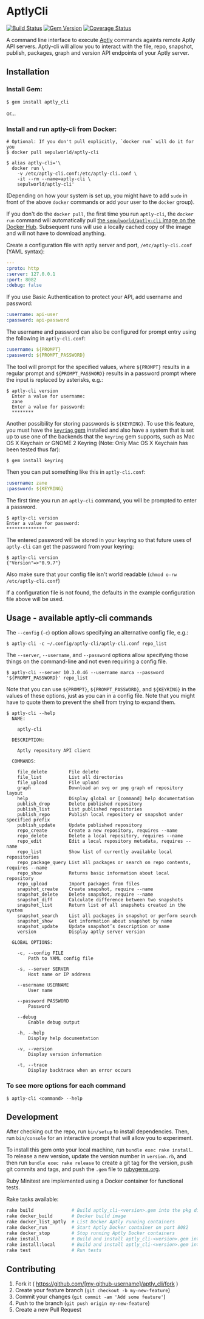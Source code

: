 # AptlyCli

[![Build Status](https://travis-ci.org/sepulworld/aptly_cli.svg)](https://travis-ci.org/sepulworld/aptly_cli)
[![Gem Version](https://badge.fury.io/rb/aptly_cli.svg)](http://badge.fury.io/rb/aptly_cli)
[![Coverage Status](https://coveralls.io/repos/github/sepulworld/aptly_cli/badge.svg?branch=master)](https://coveralls.io/github/sepulworld/aptly_cli?branch=master)

A command line interface to execute [Aptly](http://aptly.info) commands againts remote Aptly API servers.  Aptly-cli will allow you to interact with the file, repo, snapshot, publish, packages, graph and version API endpoints of your Aptly server.


## Installation

### Install Gem:

    $ gem install aptly_cli

or...

### Install and run aptly-cli from Docker:

    # Optional: If you don't pull explicitly, `docker run` will do it for you
    $ docker pull sepulworld/aptly-cli

    $ alias aptly-cli='\
      docker run \
        -v /etc/aptly-cli.conf:/etc/aptly-cli.conf \
        -it --rm --name=aptly-cli \
        sepulworld/aptly-cli'

(Depending on how your system is set up, you might have to add `sudo` in front of the above `docker` commands or add your user to the `docker` group).

If you don't do the `docker pull`, the first time you run `aptly-cli`, the `docker run` command will automatically pull [the `sepulworld/aptly-cli` image on the Docker Hub](https://hub.docker.com/r/sepulworld/aptly-cli/). Subsequent runs will use a locally cached copy of the image and will not have to download anything.

Create a configuration file with aptly server and port, `/etc/aptly-cli.conf` (YAML syntax):

```yaml
---
:proto: http
:server: 127.0.0.1
:port: 8082
:debug: false
```

If you use Basic Authentication to protect your API, add username and password:

```yaml
:username: api-user
:password: api-password
```

The username and password can also be configured for prompt entry using
the following in `aptly-cli.conf`:

```yaml
:username: ${PROMPT}
:password: ${PROMPT_PASSWORD}
```

The tool will prompt for the specified values, where `${PROMPT}` results
in a regular prompt and `${PROMPT_PASSWORD}` results in a password
prompt where the input is replaced by asterisks, e.g.:

    $ aptly-cli version
      Enter a value for username:
      zane
      Enter a value for password:
      ********

Another possibility for storing passwords is `${KEYRING}`. To use this feature,
you must have the [`keyring` gem](https://github.com/jheiss/keyring) installed
and also have a system that is set up to use one of the backends that the
`keyring` gem supports, such as Mac OS X Keychain or GNOME 2 Keyring (Note:
Only Mac OS X Keychain has been tested thus far):

    $ gem install keyring

Then you can put something like this in `aptly-cli.conf`:

```yaml
:username: zane
:password: ${KEYRING}
```

The first time you run an `aptly-cli` command, you will be prompted to enter a
password.

    $ aptly-cli version
    Enter a value for password:
    ***************

The entered password will be stored in your keyring so that future uses of
`aptly-cli` can get the password from your keyring:

    $ aptly-cli version
    {"Version"=>"0.9.7"}

Also make sure that your config file isn't world readable (```chmod o-rw /etc/aptly-cli.conf```)

If a configuration file is not found, the defaults in the example
configuration file above will be used.

## Usage - available aptly-cli commands

The `--config` (`-c`) option allows specifying an alternative config file, e.g.:

    $ aptly-cli -c ~/.config/aptly-cli/aptly-cli.conf repo_list

The `--server`, `--username`, and `--password` options allow specifying
those things on the command-line and not even requiring a config file.

    $ aptly-cli --server 10.3.0.46 --username marca --password '${PROMPT_PASSWORD}' repo_list

Note that you can use `${PROMPT}`, `${PROMPT_PASSWORD}`, and `${KEYRING}` in
the values of these options, just as you can in a config file. Note that you
might have to quote them to prevent the shell from trying to expand them.

    $ aptly-cli --help
      NAME:

        aptly-cli

      DESCRIPTION:

        Aptly repository API client

      COMMANDS:

        file_delete        File delete
        file_list          List all directories
        file_upload        File upload
        graph              Download an svg or png graph of repository layout
        help               Display global or [command] help documentation
        publish_drop       Delete published repository
        publish_list       List published repositories
        publish_repo       Publish local repository or snapshot under specified prefix
        publish_update     Update published repository
        repo_create        Create a new repository, requires --name
        repo_delete        Delete a local repository, requires --name
        repo_edit          Edit a local repository metadata, requires --name
        repo_list          Show list of currently available local repositories
        repo_package_query List all packages or search on repo contents, requires --name
        repo_show          Returns basic information about local repository
        repo_upload        Import packages from files
        snapshot_create    Create snapshot, require --name
        snapshot_delete    Delete snapshot, require --name
        snapshot_diff      Calculate difference between two snapshots
        snapshot_list      Return list of all snapshots created in the system
        snapshot_search    List all packages in snapshot or perform search
        snapshot_show      Get information about snapshot by name
        snapshot_update    Update snapshot’s description or name
        version            Display aptly server version

      GLOBAL OPTIONS:

        -c, --config FILE
            Path to YAML config file

        -s, --server SERVER
            Host name or IP address

        --username USERNAME
            User name

        --password PASSWORD
            Password

        --debug
            Enable debug output

        -h, --help
            Display help documentation

        -v, --version
            Display version information

        -t, --trace
            Display backtrace when an error occurs


### To see more options for each command

    $ aptly-cli <command> --help


## Development

After checking out the repo, run `bin/setup` to install dependencies. Then, run `bin/console` for an interactive prompt that will allow you to experiment.

To install this gem onto your local machine, run `bundle exec rake install`. To release a new version, update the version number in `version.rb`, and then run `bundle exec rake release` to create a git tag for the version, push git commits and tags, and push the `.gem` file to [rubygems.org](https://rubygems.org).

Ruby Minitest are implemented using a Docker container for functional tests.

Rake tasks available:

```bash
rake build              # Build aptly_cli-<version>.gem into the pkg directory
rake docker_build       # Docker build image
rake docker_list_aptly  # List Docker Aptly running containers
rake docker_run         # Start Aptly Docker container on port 8082
rake docker_stop        # Stop running Aptly Docker containers
rake install            # Build and install aptly_cli-<version>.gem into system gems
rake install:local      # Build and install aptly_cli-<version>.gem into system gems without network access
rake test               # Run tests
```


## Contributing

1. Fork it ( https://github.com/[my-github-username]/aptly_cli/fork )
2. Create your feature branch (`git checkout -b my-new-feature`)
3. Commit your changes (`git commit -am 'Add some feature'`)
4. Push to the branch (`git push origin my-new-feature`)
5. Create a new Pull Request
